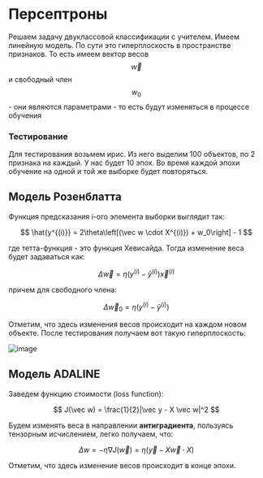 # Персептроны

Решаем задачу двуклассовой классификации с учителем.
Имеем линейную модель. По сути это гиперплоскость в пространстве признаков.
То есть имеем вектор весов $$\vec w$$ и свободный член $$w_0$$ - они являются параметрами - то есть будут изменяться в процессе обучения

### Тестирование

Для тестирования возьмем ирис. Из него выделим 100 объектов, по 2 признака на каждый.
У нас будет 10 эпох. Во время каждой эпохи обучение на одной и той же выборке будет повторяться.

## Модель Розенблатта

Функция предсказания i-ого элемента выборки выглядит так:

$$
\hat{y^{(i)}} = 2\theta\left[(\vec w \cdot X^{(i)}) + w_0\right] - 1
$$

где тетта-функция - это функция Хевисайда.
Тогда изменение веса будет задаваться как:

$$
\Delta \vec w = \eta (y^{(i)} - \hat y^{(i)}) \vec x^{(i)}
$$

причем для свободного члена:

$$
\Delta \vec w_0 = \eta (y^{(i)} - \hat y^{(i)})
$$

Отметим, что здесь изменения весов происходит на каждом новом объекте.
После тестирования получаем вот такую гиперплоскость:

![image](https://user-images.githubusercontent.com/25401699/214852662-7beccdf7-d07e-43f3-ad9a-23ff2986f148.png)

## Модель ADALINE

Заведем функцию стоимости (loss function):

$$
J(\vec w) = \frac{1}{2}|\vec y - X \vec w|^2
$$

Будем изменять веса в направлении **антиградиента**, пользуясь тензорным исчислением, легко получаем, что:

$$
\Delta w = - \eta \nabla J(\vec w) = \eta (\vec y - X \vec w \cdot X)
$$

Отметим, что здесь изменение весов происходит в конце эпохи.
